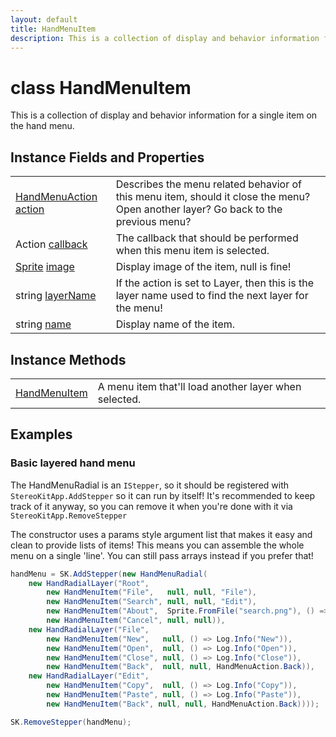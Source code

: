 ```yaml
---
layout: default
title: HandMenuItem
description: This is a collection of display and behavior information for a single item on the hand menu.
---
```

# class HandMenuItem

This is a collection of display and behavior information for
a single item on the hand menu.

## Instance Fields and Properties

|  |  |
|--|--|
|[HandMenuAction]({{site.url}}/Pages/Reference/HandMenuAction.html) [action]({{site.url}}/Pages/Reference/HandMenuItem/action.html)|Describes the menu related behavior of this menu item, should it close the menu? Open another layer? Go back to the previous menu?|
|Action [callback]({{site.url}}/Pages/Reference/HandMenuItem/callback.html)|The callback that should be performed when this menu item is selected.|
|[Sprite]({{site.url}}/Pages/Reference/Sprite.html) [image]({{site.url}}/Pages/Reference/HandMenuItem/image.html)|Display image of the item, null is fine!|
|string [layerName]({{site.url}}/Pages/Reference/HandMenuItem/layerName.html)|If the action is set to Layer, then this is the layer name used to find the next layer for the menu!|
|string [name]({{site.url}}/Pages/Reference/HandMenuItem/name.html)|Display name of the item.|

## Instance Methods

|  |  |
|--|--|
|[HandMenuItem]({{site.url}}/Pages/Reference/HandMenuItem/HandMenuItem.html)|A menu item that'll load another layer when selected.|

## Examples

### Basic layered hand menu

The HandMenuRadial is an `IStepper`, so it should be registered with
`StereoKitApp.AddStepper` so it can run by itself! It's recommended to
keep track of it anyway, so you can remove it when you're done with it
via `StereoKitApp.RemoveStepper`

The constructor uses a params style argument list that makes it easy and
clean to provide lists of items! This means you can assemble the whole
menu on a single 'line'. You can still pass arrays instead if you prefer
that!
```csharp
handMenu = SK.AddStepper(new HandMenuRadial(
	new HandRadialLayer("Root",
		new HandMenuItem("File",   null, null, "File"),
		new HandMenuItem("Search", null, null, "Edit"),
		new HandMenuItem("About",  Sprite.FromFile("search.png"), () => Log.Info(SK.VersionName)),
		new HandMenuItem("Cancel", null, null)),
	new HandRadialLayer("File", 
		new HandMenuItem("New",   null, () => Log.Info("New")),
		new HandMenuItem("Open",  null, () => Log.Info("Open")),
		new HandMenuItem("Close", null, () => Log.Info("Close")),
		new HandMenuItem("Back",  null, null, HandMenuAction.Back)),
	new HandRadialLayer("Edit",
		new HandMenuItem("Copy",  null, () => Log.Info("Copy")),
		new HandMenuItem("Paste", null, () => Log.Info("Paste")),
		new HandMenuItem("Back", null, null, HandMenuAction.Back))));
```

```csharp
SK.RemoveStepper(handMenu); 
```

